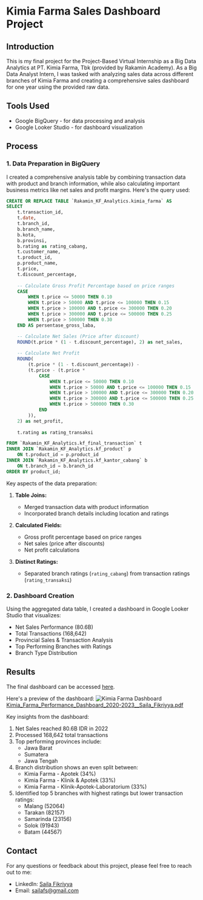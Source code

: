 # Kimia Farma Sales Dashboard Project

## Introduction
This is my final project for the Project-Based Virtual Internship as a Big Data Analytics at PT. Kimia Farma, Tbk (provided by Rakamin Academy). As a Big Data Analyst Intern, I was tasked with analyzing sales data across different branches of Kimia Farma and creating a comprehensive sales dashboard for one year using the provided raw data.

## Tools Used
* Google BigQuery - for data processing and analysis
* Google Looker Studio - for dashboard visualization

## Process

### 1. Data Preparation in BigQuery
I created a comprehensive analysis table by combining transaction data with product and branch information, while also calculating important business metrics like net sales and profit margins. Here's the query used:

```sql
CREATE OR REPLACE TABLE `Rakamin_KF_Analytics.kimia_farma` AS 
SELECT 
    t.transaction_id,
    t.date,
    t.branch_id,
    b.branch_name,
    b.kota,
    b.provinsi,
    b.rating as rating_cabang,
    t.customer_name,
    t.product_id,
    p.product_name,
    t.price,
    t.discount_percentage,
    
    -- Calculate Gross Profit Percentage based on price ranges
    CASE
        WHEN t.price <= 50000 THEN 0.10
        WHEN t.price > 50000 AND t.price <= 100000 THEN 0.15
        WHEN t.price > 100000 AND t.price <= 300000 THEN 0.20
        WHEN t.price > 300000 AND t.price <= 500000 THEN 0.25
        WHEN t.price > 500000 THEN 0.30
    END AS persentase_gross_laba,

    -- Calculate Net Sales (Price after discount)
    ROUND(t.price * (1 - t.discount_percentage), 2) as net_sales,
    
    -- Calculate Net Profit
    ROUND(
        (t.price * (1 - t.discount_percentage)) - 
        (t.price - (t.price * 
            CASE
                WHEN t.price <= 50000 THEN 0.10
                WHEN t.price > 50000 AND t.price <= 100000 THEN 0.15
                WHEN t.price > 100000 AND t.price <= 300000 THEN 0.20
                WHEN t.price > 300000 AND t.price <= 500000 THEN 0.25
                WHEN t.price > 500000 THEN 0.30
            END
        )), 
    2) as net_profit,
    
    t.rating as rating_transaksi

FROM `Rakamin_KF_Analytics.kf_final_transaction` t
INNER JOIN `Rakamin_KF_Analytics.kf_product` p 
    ON t.product_id = p.product_id
INNER JOIN `Rakamin_KF_Analytics.kf_kantor_cabang` b 
    ON t.branch_id = b.branch_id
ORDER BY product_id;
```

Key aspects of the data preparation:
1. **Table Joins:**
   - Merged transaction data with product information
   - Incorporated branch details including location and ratings

2. **Calculated Fields:**
   - Gross profit percentage based on price ranges
   - Net sales (price after discounts)
   - Net profit calculations

3. **Distinct Ratings:**
   - Separated branch ratings (`rating_cabang`) from transaction ratings (`rating_transaksi`)

### 2. Dashboard Creation
Using the aggregated data table, I created a dashboard in Google Looker Studio that visualizes:
- Net Sales Performance (80.6B)
- Total Transactions (168,642)
- Provincial Sales & Transaction Analysis
- Top Performing Branches with Ratings
- Branch Type Distribution

## Results

The final dashboard can be accessed [here]((https://lookerstudio.google.com/u/0/reporting/56ddedb1-77cc-418e-9582-4ee456e1b43a/page/tEnnC)).

Here's a preview of the dashboard:
![Kimia Farma Dashboard](your_dashboard_image_link)
[Kimia_Farma_Performance_Dashboard_2020-2023__Saila_Fikriyya.pdf](https://github.com/user-attachments/files/17617310/Kimia_Farma_Performance_Dashboard_2020-2023__Saila_Fikriyya.pdf)

Key insights from the dashboard:
1. Net Sales reached 80.6B IDR in 2022
2. Processed 168,642 total transactions
3. Top performing provinces include:
   - Jawa Barat
   - Sumatera
   - Jawa Tengah
4. Branch distribution shows an even split between:
   - Kimia Farma - Apotek (34%)
   - Kimia Farma - Klinik & Apotek (33%)
   - Kimia Farma - Klinik-Apotek-Laboratorium (33%)
5. Identified top 5 branches with highest ratings but lower transaction ratings:
   - Malang (52064)
   - Tarakan (82157)
   - Samarinda (23156)
   - Solok (91943)
   - Batam (44567)

## Contact
For any questions or feedback about this project, please feel free to reach out to me:
- LinkedIn: [Saila Fikriyya]([https://www.linkedin.com/in/sailafs1203/])
- Email: sailafs@gmail.com
